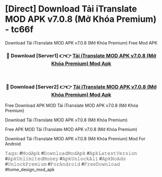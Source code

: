 # [Direct] Download Tải iTranslate MOD APK v7.0.8 (Mở Khóa Premium) - tc66f
Download Tải iTranslate MOD APK v7.0.8 (Mở Khóa Premium) Free Mod APK

<div align="center">
<h3>🔴 Download [Server1] 👉👉 <a href="https://apk-comot.site?title=Tải_iTranslate_MOD_APK_v7.0.8_(Mở_Khóa_Premium)">Tải iTranslate MOD APK v7.0.8 (Mở Khóa Premium) Mod Apk</a></h3><br>

<h3>🔴 Download [Server2] 👉👉 <a href="https://apk-comot.site?title=Tải_iTranslate_MOD_APK_v7.0.8_(Mở_Khóa_Premium)">Tải iTranslate MOD APK v7.0.8 (Mở Khóa Premium) Mod Apk</a></h3>
</div>


Free Download APK MOD Tải iTranslate MOD APK v7.0.8 (Mở Khóa Premium)

Download Tải iTranslate MOD APK v7.0.8 (Mở Khóa Premium) 

Free APK MOD Tải iTranslate MOD APK v7.0.8 (Mở Khóa Premium) 

Download Tải iTranslate MOD APK v7.0.8 (Mở Khóa Premium) Mod For Android

𝚃𝚊𝚐𝚜: #𝙼𝚘𝚍𝙰𝚙𝚔 #𝙳𝚘𝚠𝚗𝚕𝚘𝚊𝚍𝙼𝚘𝚍𝙰𝚙𝚔 #𝙰𝚙𝚔𝙻𝚊𝚝𝚎𝚜𝚝𝚅𝚎𝚛𝚜𝚒𝚘𝚗 #𝙰𝚙𝚔𝚄𝚗𝚕𝚒𝚖𝚒𝚝𝚎𝚍𝙼𝚘𝚗𝚎𝚢 #𝙰𝚙𝚔𝚄𝚗𝚕𝚘𝚌𝚔𝙰𝚕𝚕 #𝙰𝚙𝚔𝙽𝚘𝙰𝚍𝚜 #𝚄𝚗𝚕𝚘𝚌𝚔𝙿𝚛𝚎𝚖𝚒𝚞𝚖 #𝙵𝚘𝚛𝙰𝚗𝚍𝚛𝚘𝚒𝚍 #𝙵𝚛𝚎𝚎𝙳𝚘𝚠𝚗𝚕𝚘𝚊𝚍 #home_design_mod_apk